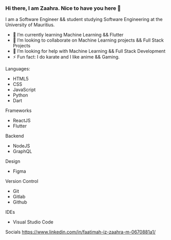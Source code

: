### Hi there, I am Zaahra. Nice to have you here 👋

<!--
**fz3hra/fz3hra** is a ✨ _special_ ✨ repository because its `README.md` (this file) appears on your GitHub profile.

Here are some ideas to get you started:
-->

I am a Software Engineer && student studying Software Engineering at the University of Mauritius.

- 🌱 I’m currently learning Machine Learning && Flutter
- 👯 I’m looking to collaborate on Machine Learning projects && Full Stack Projects
- 🤔 I’m looking for help with Machine Learning && Full Stack Development
- ⚡ Fun fact: I do karate and I like anime && Gaming.

Languages:
- HTML5
- CSS
- JavaScript
- Python
- Dart

Frameworks
- ReactJS
- Flutter

Backend
- NodeJS
- GraphQL

Design
- Figma

Version Control
- Git
- Gitlab
- Github

IDEs
- Visual Studio Code

Socials
https://www.linkedin.com/in/faatimah-iz-zaahra-m-0670881a1/
